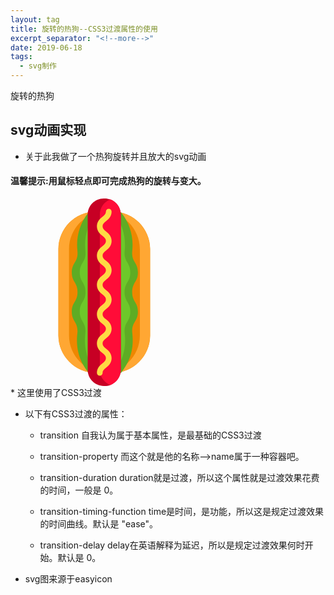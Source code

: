 ```yaml
---
layout: tag
title: 旋转的热狗--CSS3过渡属性的使用️
excerpt_separator: "<!--more-->"
date: 2019-06-18
tags:
  - svg制作
---
```


旋转的热狗

<!--more-->

## <b>svg动画实现</b>

* 关于此我做了一个热狗旋转并且放大的svg动画

#### <b>温馨提示</b>:用鼠标轻点即可完成热狗的旋转与变大。

<div class="hd">
<?xml version="1.0" encoding="iso-8859-1"?>
<!-- Generator: Adobe Illustrator 19.0.0, SVG Export Plug-In . SVG Version: 6.00 Build 0)  -->
<svg version="1.1" id="Capa_1" xmlns="http://www.w3.org/2000/svg" xmlns:xlink="http://www.w3.org/1999/xlink" x="0px" y="0px"
	 viewBox="0 0 512 512" style="enable-background:new 0 0 512 512;" xml:space="preserve">
<path style="fill:#EE8700;" d="M381.178,138.151v235.697c0,56.227-46.006,102.243-102.243,102.243h-45.871
	c-56.237,0-102.243-46.016-102.243-102.243V138.151c0-56.237,46.006-102.243,102.243-102.243h45.871
	C335.173,35.909,381.178,81.914,381.178,138.151z"/>
<g>
	<path style="fill:#FFA733;" d="M262.031,476.091h-28.967c-56.237,0-102.243-46.016-102.243-102.243V138.151
		c0-56.237,46.006-102.243,102.243-102.243h28.967c-56.237,0-102.243,46.006-102.243,102.243v235.697
		C159.789,430.075,205.794,476.091,262.031,476.091z"/>
	<path style="fill:#FFA733;" d="M381.178,138.151v235.697c0,56.227-46.006,102.243-102.243,102.243h-27.932
		c56.237,0,102.243-46.016,102.243-102.243V138.151c0-56.237-46.006-102.243-102.243-102.243h27.932
		C335.173,35.909,381.178,81.914,381.178,138.151z"/>
</g>
<path style="fill:#5EAC24;" d="M347.877,308.88c0,26.722-15.663,26.722-15.663,53.454c0,10.749,11.183,59.33-27.446,109.991
	l-2.907,3.807l-27.239,16.553V20.939l27.239,17.246l1.024,1.262c23.37,28.894,33.54,65.962,29.629,102.926
	c-3.321,31.481,15.363,31.098,15.363,59.61c0,26.722-15.663,26.722-15.663,53.444C332.214,282.158,347.877,282.158,347.877,308.88z"
	/>
<path style="fill:#6DC82A;" d="M327.186,308.88c0,26.722-15.663,26.722-15.663,53.454c0,10.749,11.183,59.33-27.446,109.991
	l-2.907,3.807l-6.549,3.983V34.036l6.549,4.148l1.024,1.262c23.37,28.894,33.54,65.962,29.629,102.926
	c-3.321,31.481,15.363,31.098,15.363,59.61c0,26.722-15.663,26.722-15.663,53.444C311.523,282.158,327.186,282.158,327.186,308.88z"
	/>
<path style="fill:#5EAC24;" d="M233.24,24.043v463.47l-19.853-11.38l-2.897-3.807c-38.64-50.661-27.446-99.284-27.446-109.991
	c0-26.732-15.673-26.732-15.673-53.454s15.673-26.722,15.673-53.454c0-26.722-15.673-26.722-15.673-53.444
	c0-28.698,18.715-27.87,15.363-59.61c-3.911-36.964,6.259-74.031,29.629-102.926l1.024-1.262
	C213.388,38.185,220.826,26.112,233.24,24.043z"/>
<path style="fill:#6DC82A;" d="M233.24,40.523v433.148l-1.024-1.345c-38.64-50.661-27.446-99.284-27.446-109.991
	c0-26.732-15.673-26.732-15.673-53.454s15.673-26.722,15.673-53.454c0-26.722-15.673-26.722-15.673-53.444
	c0-28.698,18.715-27.87,15.363-59.61C200.601,105.864,210.47,69.252,233.24,40.523z"/>
<path style="fill:#C70024;" d="M301.147,43.75V468.25c0,18.746-11.939,34.833-28.594,41.019c-4.728,1.769-9.838,2.731-15.156,2.731
	h-2.793c-24.063,0-43.75-19.687-43.75-43.75V43.75c0-24.063,19.687-43.75,43.75-43.75h2.793c5.318,0,10.428,0.962,15.156,2.731
	C289.208,8.918,301.147,25.005,301.147,43.75z"/>
<path style="fill:#FF0C38;" d="M301.147,43.75V468.25c0,18.746-11.939,34.833-28.594,41.019
	c-16.656-6.187-28.594-22.273-28.594-41.019V43.75c0-18.746,11.938-34.833,28.594-41.019
	C289.208,8.918,301.147,25.005,301.147,43.75z"/>
<path style="fill:#FFDA44;" d="M243.687,483.846c-4.285,0-7.759-3.473-7.759-7.759c0-13.698,8.773-20.827,15.179-26.032
	c6.207-5.044,9.447-7.958,9.447-13.989s-3.239-8.945-9.447-13.989c-6.406-5.205-15.179-12.334-15.179-26.032
	c0-13.697,8.773-20.826,15.18-26.031c6.207-5.043,9.446-7.956,9.446-13.986c0-6.03-3.239-8.944-9.446-13.988
	c-6.406-5.204-15.179-12.333-15.179-26.03c0-13.697,8.773-20.825,15.179-26.03c6.207-5.043,9.446-7.956,9.446-13.986
	c0-6.03-3.239-8.943-9.446-13.986c-6.406-5.205-15.179-12.333-15.179-26.03c0-13.695,8.773-20.823,15.18-26.027
	c6.207-5.042,9.446-7.955,9.446-13.984s-3.239-8.942-9.446-13.985c-6.406-5.205-15.18-12.333-15.18-26.03s8.773-20.825,15.179-26.03
	c6.207-5.043,9.446-7.955,9.446-13.986c0-6.029-3.239-8.942-9.446-13.986c-6.406-5.205-15.179-12.333-15.179-26.03
	c0-13.696,8.773-20.824,15.18-26.029c6.207-5.042,9.446-7.955,9.446-13.985c0-4.286,3.474-7.759,7.759-7.759
	s7.759,3.473,7.759,7.759c0,13.696-8.773,20.824-15.18,26.029c-6.207,5.042-9.446,7.955-9.446,13.985
	c0,6.03,3.239,8.942,9.446,13.986c6.406,5.205,15.179,12.333,15.179,26.03s-8.773,20.825-15.179,26.03
	c-6.207,5.043-9.446,7.955-9.446,13.986c0,6.031,3.239,8.942,9.446,13.986c6.406,5.205,15.179,12.333,15.179,26.029
	c0,13.696-8.773,20.824-15.18,26.028c-6.207,5.042-9.446,7.953-9.446,13.983c0,6.03,3.239,8.942,9.446,13.986
	c6.406,5.205,15.179,12.333,15.179,26.03c0,13.697-8.773,20.825-15.179,26.03c-6.207,5.043-9.446,7.956-9.446,13.986
	c0,6.03,3.239,8.944,9.446,13.987c6.406,5.205,15.179,12.334,15.179,26.031c0,13.696-8.773,20.825-15.179,26.03
	c-6.207,5.043-9.446,7.956-9.446,13.987s3.239,8.945,9.447,13.989c6.406,5.205,15.179,12.334,15.179,26.032
	c0,13.698-8.773,20.827-15.179,26.032c-6.207,5.044-9.447,7.958-9.447,13.989C251.446,480.373,247.972,483.846,243.687,483.846z"/>
<g>
</g>
<g>
</g>
<g>
</g>
<g>
</g>
<g>
</g>
<g>
</g>
<g>
</g>
<g>
</g>
<g>
</g>
<g>
</g>
<g>
</g>
<g>
</g>
<g>
</g>
<g>
</g>
<g>
</g>
</svg>

</div>
<style>
.hd svg
{
    width: 300px; 
    height:300px;
    -webkit-transition: width 2s, height 2s, -webkit-transform 2s; /* For Safari 3.1 to 6.0 */
    transition: width 2s, height 2s, transform 2s;
}
.hd svg:hover {
    width: 500px;
    height: 500px;
    -webkit-transform: rotate(180deg); /* Chrome, Safari, Opera */
    transform: rotate(180deg);
</style>
* 这里使用了CSS3过渡

   * 以下有CSS3过渡的属性：
    
       *  transition	 自我认为属于基本属性，是最基础的CSS3过渡
      	
       *  transition-property	  而这个就是他的名称-->name属于一种容器吧。
	
       *  transition-duration	duration就是过渡，所以这个属性就是过渡效果花费的时间，一般是 0。	

       * transition-timing-function	time是时间，是功能，所以这是规定过渡效果的时间曲线。默认是 "ease"。
	
       * transition-delay	delay在英语解释为延迟，所以是规定过渡效果何时开始。默认是 0。	

* svg图来源于easyicon